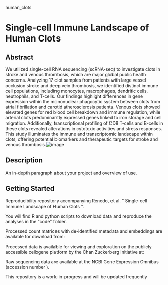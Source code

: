  human_clots
# Single-cell Immune Landscape of Human Clots 

## Abstract
We utilized single-cell RNA sequencing (scRNA-seq) to investigate clots in stroke and venous thrombosis, which are major global public health concerns. Analyzing 17 clot samples from patients with large vessel occlusion stroke and deep vein thrombosis, we identified distinct immune cell populations, including monocytes, macrophages, dendritic cells, neutrophils, and T-cells. Our findings highlight differences in gene expression within the mononuclear phagocytic system between clots from atrial fibrillation and carotid atherosclerosis patients. Venous clots showed elevated genes for red blood cell breakdown and immune regulation, while arterial clots predominantly expressed genes linked to iron storage and cell migration. Additionally, transcriptional profiling of CD8 T-cells and B-cells in these clots revealed alterations in cytotoxic activities and stress responses. This study illuminates the immune and transcriptomic landscape within clots, offering potential biomarkers and therapeutic targets for stroke and venous thrombosis.![image](https://github.com/dadarenedo/human_clots/assets/36333656/9ba60942-a70e-4f50-aa4d-dc40cee003b7)

## Description

An in-depth paragraph about your project and overview of use.

## Getting Started

Reproducibility repository accompanying Renedo, et al. " Single-cell Immune Landscape of Human Clots ".

You will find R and python scripts to download data and reproduce the analyses in the "code" folder.

Processed count matrices with de-identified metadata and embeddings are available for download from:

Processed data is available for viewing and exploration on the publicly accessible cellxgene platform by the Chan Zuckerberg Initiative at:

Raw sequencing data are available at the NCBI Gene Expression Omnibus (accession number ). 


This repository is a work-in-progress and will be updated frequently
